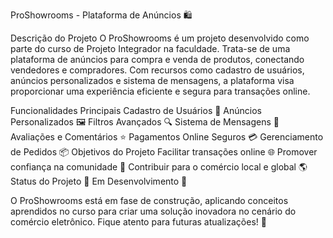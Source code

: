 ProShowrooms - Plataforma de Anúncios 🛍️

Descrição do Projeto
O ProShowrooms é um projeto desenvolvido como parte do curso de Projeto Integrador na faculdade. Trata-se de uma plataforma de anúncios para compra e venda de produtos, conectando vendedores e compradores. Com recursos como cadastro de usuários, anúncios personalizados e sistema de mensagens, a plataforma visa proporcionar uma experiência eficiente e segura para transações online.

Funcionalidades Principais
Cadastro de Usuários 📝
Anúncios Personalizados 🖼️
Filtros Avançados 🔍
Sistema de Mensagens 💬
Avaliações e Comentários ⭐
Pagamentos Online Seguros 💳
Gerenciamento de Pedidos 📦
Objetivos do Projeto
Facilitar transações online 🌐
Promover confiança na comunidade 👥
Contribuir para o comércio local e global 🌎
Status do Projeto
🚧 Em Desenvolvimento 🚧

O ProShowrooms está em fase de construção, aplicando conceitos aprendidos no curso para criar uma solução inovadora no cenário do comércio eletrônico. Fique atento para futuras atualizações! 🚀
